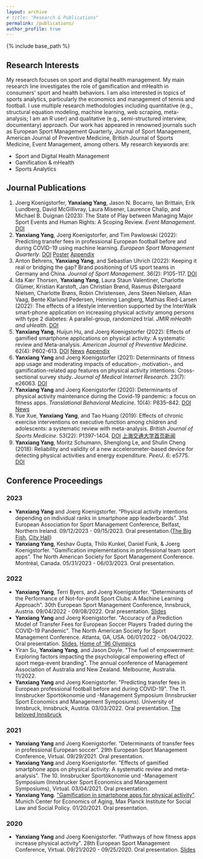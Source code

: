 ```yaml
---
layout: archive
# title: "Research & Publications"
permalink: /publications/
author_profile: true
---
```


{% include base_path %}

## Research Interests
My research focuses on sport and digital health management. My main research line investigates the role of gamification and mHealth in consumers' sport and health behaviors. I am also interested in topics of sports analytics, particularly the economics and management of tennis and football. I use multiple research methodologies including quantitative (e.g., structural equation modeling, machine learning, web scraping, meta-analysis; I am an R user) and qualitative (e.g., semi-structured interview, documentary) approach. Our work has appeared in renowned journals such as European Sport Management Quarterly, Journal of Sport Management, American Journal of Preventive Medicine, British Journal of Sports Medicine, Event Management, among others. My research keywords are:

* Sport and Digital Health Management
* Gamification & mHealth
* Sports Analytics


## Journal Publications

1. Joerg Koenigstorfer, <b>Yanxiang Yang</b>, Jason N. Bocarro, Ian Brittain, Erik Lundberg, David McGillivray, Laura Misener, Laurence Chalip, and Michael B. Duignan (2023): The State of Play between Managing Major Sport Events and Human Rights: A Scoping Review. <i>Event Management</i>. [DOI](https://www.ingentaconnect.com/content/cog/em/pre-prints/content-koenigagain)
2. <b>Yanxiang Yang</b>, Joerg Koenigstorfer, and Tim Pawlowski (2022): Predicting transfer fees in professional European football before and during COVID-19 using machine learning. <i>European Sport Management Quarterly</i>. [DOI](https://www.tandfonline.com/doi/full/10.1080/16184742.2022.2153898) [Poster](https://yanxiang-yang.github.io/files/poster.pdf) [Appendix](https://yanxiang-yang.github.io/files/esmq.pdf)
3. Anton Behrens, <b>Yanxiang Yang</b>, and Sebastian Uhrich (2022): Keeping it real or bridging the gap? Brand positioning of US sport teams in Germany and China. <i>Journal of Sport Management</i>. 36(2): P105-117. [DOI](https://journals.humankinetics.com/view/journals/jsm/36/2/article-p105.xml)
4. Ida Kær Thorsen, <b>Yanxiang Yang</b>, Laura Staun Valentiner, Charlotte Glümer, Kristian Karstoft, Jan Christian Brønd, Rasmus Østergaard Nielsen, Charlotte Brøns, Robin Christensen, Jens Steen Nielsen, Allan Vaag, Bente Klarlund Pedersen, Henning Langberg, Mathias Ried-Larsen (2022): The effects of a lifestyle intervention supported by the InterWalk smart-phone application on increasing physical activity among persons with type 2 diabetes: A parallel-group, randomized trial. <i>JMIR mHealth and uHealth</i>. [DOI](https://mhealth.jmir.org/2022/9/e30602)
5. <b>Yanxiang Yang</b>, Huijun Hu, and Joerg Koenigstorfer (2022): Effects of gamified smartphone applications on physical activity: A systematic review and Meta-analysis. <i>American Journal of Preventive Medicine</i>. 62(4): P602-613. [DOI](https://www.ajpmonline.org/article/S0749-3797(21)00560-2/pdf) [News](https://www.sg.tum.de/en/mgt/news-single-view-en/article/american-journal-of-preventive-medicine-beitrag-zeigt-wann-smartphone-apps-mit-spielerischen-elementen-koerperliche-aktivitaet-foerdern/) [Appendix](https://yanxiang-yang.github.io/files/ajpm.pdf)
6. <b>Yanxiang Yang</b> and Joerg Koenigstorfer (2021): Determinants of fitness app usage and moderating impacts of education-, motivation-, and gamification-related app features on physical activity intentions: Cross-sectional survey study. <i>Journal of Medical Internet Research</i>. 23(7): e26063. [DOI](https://www.jmir.org/2021/7/e26063/)
7. <b>Yanxiang Yang</b> and Joerg Koenigstorfer (2020): Determinants of physical activity maintenance during the Covid-19 pandemic: a focus on fitness apps. <i>Translational Behavioral Medicine</i>. 10(4): P835–842. [DOI](https://academic.oup.com/tbm/article/10/4/835/5905241?login=true) [News](https://www.sg.tum.de/en/mgt/news-single-view-en/article/us-buerger-reduzierten-ihre-koerperliche-aktivitaet-waehrend-covid-19-um-18-koennen-fitness-apps-menschen-helfen-waehrend-der-covid-19-pandemie-koerperlich-aktiv-zu-bleiben-einblicke-gibt-der-artikel-in-der-fachzeitschrift-translational-behavioral-medicine0/)
8. Yue Xue, <b>Yanxiang Yang</b>, and Tao Huang (2019): Effects of chronic exercise interventions on executive function among children and adolescents: a systematic review with meta-analysis. <i>British Journal of Sports Medicine</i>. 53(22): P1397-1404. [DOI](https://bjsm.bmj.com/content/53/22/1397.abstract) [上海交通大学首页新闻](https://news.sjtu.edu.cn/jdzh/20190314/97425.html)
9. <b>Yanxiang Yang</b>, Moritz Schumann, Shenglong Le, and Shulin Cheng (2018): Reliability and validity of a new accelerometer-based device for detecting physical activities and energy expenditure. <i>PeerJ</i>. 6: e5775. [DOI](https://peerj.com/articles/5775/)


## Conference Proceedings

### 2023
* <b>Yanxiang Yang</b> and Joerg Koenigstorfer. “Physical activity intentions depending on individual ranks in smartphone app leaderboards”. 31st European Association for Sport Management Conference, Belfast, Northern Ireland. 09/12/2023 - 09/15/2023. Oral presentation.([The Big Fish](https://yanxiang-yang.github.io/images/belfast1.jpg), [City Hall](https://yanxiang-yang.github.io/images/belfast2.jpg))
* <b>Yanxiang Yang</b>, Keshav Gupta, Thilo Kunkel, Daniel Funk, & Joerg Koenigstorfer. "Gamification implementations in professional team sport apps". The North American Society for Sport Management Conference. Montréal, Canada. 05/31/2023 - 06/03/2023. Oral presentation.

### 2022
* <b>Yanxiang Yang</b>, Terri Byers, and Joerg Koenigstorfer. “Determinants of the Performance of Not-for-profit Sport Clubs: A Machine Learning Approach”. 30th European Sport Management Conference, Innsbruck, Austria. 09/04/2022 - 09/08/2022. Oral presentation. [Slides](https://yanxiang-yang.github.io/files/EASM22.pdf)
* <b>Yanxiang Yang</b> and Joerg Koenigstorfer. "Accuracy of a Prediction Model of Transfer Fees for European Soccer Players Traded during the COVID-19 Pandemic". The North American Society for Sport Management Conference. Atlanta, GA, USA. 06/01/2022 - 06/04/2022. Oral presentation. [Slides](https://yanxiang-yang.github.io/files/NASSM22.pdf), [Home of '96 Olympics](https://yanxiang-yang.github.io/images/atlanta1.jpg)
* Yiran Su, <b>Yanxiang Yang</b>, and Jason Doyle. "The fuel of empowerment: Exploring factors impacting the psychological empowering effect of sport mega-event branding". The annual conference of Management Association of Australia and New Zealand. Melbourne, Australia. 11/2022.
* <b>Yanxiang Yang</b> and Joerg Koenigstorfer. "Predicting transfer fees in European professional football before and during COVID-19". The 11. Innsbrucker Sportökonomie und -Management Symposium (Innsbrucker Sport Economics and Management Symposiums). University of Innsbruck, Innsbruck, Austria. 03/03/2022. Oral presentation. [The beloved Innsbruck](https://yanxiang-yang.github.io/images/inns1.jpg)

### 2021
* <b>Yanxiang Yang</b> and Joerg Koenigstorfer. “Determinants of transfer fees in professional European soccer”. 29th European Sport Management Conference, Virtual. 09/29/2021. Oral presentation.
* <b>Yanxiang Yang</b> and Joerg Koenigstorfer. "Effects of gamified smartphone apps on physical activity: A systematic review and meta-analysis". The 10. Innsbrucker Sportökonomie und -Management Symposium (Innsbrucker Sport Economics and Management Symposiums), Virtual. 03/04/2021. Oral presentation.
* <b>Yanxiang Yang</b>. ["Gamification in smartphone apps for physical activity"](https://www.mpisoc.mpg.de/fileadmin/user_upload/measeminar_WS20_21.pdf). Munich Center for Economics of Aging, Max Planck Institute for Social Law and Social Policy. 01/20/2021. Oral presentation.

### 2020
* <b>Yanxiang Yang</b> and Joerg Koenigstorfer. "Pathways of how fitness apps increase physical activity". 28th European Sport Management Conference, Virtual. 09/21/2020 - 09/25/2020. Oral presentation. [Slides](https://yanxiang-yang.github.io/files/EASM20.pdf)

